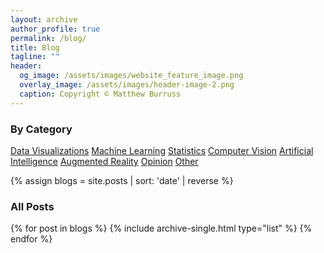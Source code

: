 ```yaml
---
layout: archive
author_profile: true
permalink: /blog/
title: Blog
tagline: ""
header:
  og_image: /assets/images/website_feature_image.png
  overlay_image: /assets/images/header-image-2.png
  caption: Copyright © Matthew Burruss
---
```


<div class="grid__wrapper">
  <h3 class="archive__subtitle">By Category</h3>
  <a class= "category-button c" href="/categories/data-visualization">Data Visualizations</a>
  <a class= "category-button d" href="/categories/machine-learning">Machine Learning</a>
  <a class= "category-button f" href="/categories/statistics">Statistics</a>
  <a class= "category-button g" href="/categories/computer-vision">Computer Vision</a>
  <a class= "category-button h" href="/categories/artificial-intelligence">Artificial Intelligence</a>
  <a class= "category-button b" href="/categories/augmented-reality">Augmented Reality</a>
  <a class= "category-button a" href="/categories/opinions">Opinion</a>
  <a class= "category-button d" href="/categories/other">Other</a>
</div>

{% assign blogs = site.posts | sort: 'date' | reverse  %}
<div class="grid__wrapper">
  <h3 class="archive__subtitle">All Posts</h3>
  {% for post in blogs %}
    {% include archive-single.html type="list" %}
  {% endfor %}
</div>